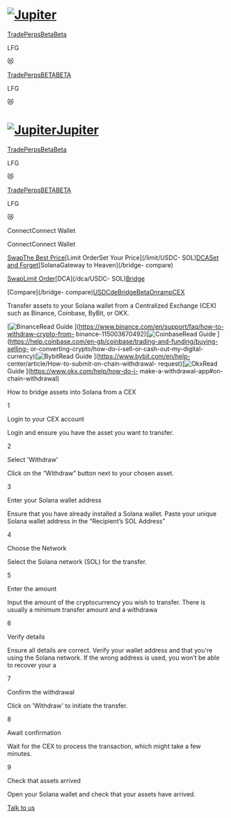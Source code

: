 # [![Jupiter](/svg/jupiter-logo.svg)](/)

[Trade](/)[PerpsBetaBeta](/perps)

LFG

😻

[Trade](/)[PerpsBETABETA](/perps)

LFG

😻

# [![Jupiter](/svg/jupiter-logo.svg)Jupiter](/)

[Trade](/)[PerpsBetaBeta](/perps)

LFG

😻

[Trade](/)[PerpsBETABETA](/perps)

LFG

😻

ConnectConnect Wallet

ConnectConnect Wallet

[SwapThe Best Price](/swap/USDC-SOL)[Limit OrderSet Your Price](/limit/USDC-
SOL)[DCASet and Forget](/dca/USDC-SOL)[SolanaGateway to Heaven](/bridge-
compare)

[Swap](/swap/USDC-SOL)[Limit Order](/limit/USDC-SOL)[DCA](/dca/USDC-
SOL)[Bridge](/bridge-compare)

[Compare](/bridge-
compare)[USDC](/bridge/cctp)[deBridgeBeta](/bridge/debridge)[Onramp](/bridge/onramp)[CEX](/bridge/cex)

Transfer assets to your Solana wallet from a Centralized Exchange (CEX)  
such as Binance, Coinbase, ByBit, or OKX.

[![Binance](/svg/binance.svg)Read Guide
](https://www.binance.com/en/support/faq/how-to-withdraw-crypto-from-
binance-115003670492)[![Coinbase](/svg/coinbase.svg)Read Guide
](https://help.coinbase.com/en-gb/coinbase/trading-and-funding/buying-selling-
or-converting-crypto/how-do-i-sell-or-cash-out-my-digital-
currency)[![Bybit](/svg/bybit.svg)Read Guide ](https://www.bybit.com/en/help-
center/article/How-to-submit-on-chain-withdrawal-
request)[![Okx](/svg/okx.svg)Read Guide ](https://www.okx.com/help/how-do-i-
make-a-withdrawal-app#on-chain-withdrawal)

How to bridge assets into Solana from a CEX

1

Login to your CEX account

Login and ensure you have the asset you want to transfer.

2

Select 'Withdraw'

Click on the “Withdraw” button next to your chosen asset.

3

Enter your Solana wallet address

Ensure that you have already installed a Solana wallet. Paste your unique
Solana wallet address in the “Recipient’s SOL Address”

4

Choose the Network

Select the Solana network (SOL) for the transfer.

5

Enter the amount

Input the amount of the cryptocurrency you wish to transfer. There is usually
a minimum transfer amount and a withdrawa

6

Verify details

Ensure all details are correct. Verify your wallet address and that you're
using the Solana network. If the wrong address is used, you won’t be able to
recover your a

7

Confirm the withdrawal

Click on 'Withdraw' to initiate the transfer.

8

Await confirmation

Wait for the CEX to process the transaction, which might take a few minutes.

9

Check that assets arrived

Open your Solana wallet and check that your assets have arrived.

[](https://discord.gg/jup)[](https://twitter.com/JupiterExchange)[](https://www.reddit.com/r/jupiterexchange)[](https://station.jup.ag/guides)

[ Talk to us](https://discord.gg/jup)

